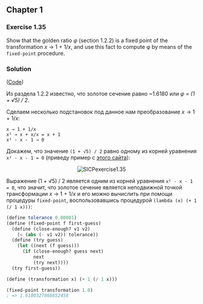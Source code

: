 ## Chapter 1

### Exercise 1.35

Show that the golden ratio _φ_ (section 1.2.2) is a fixed point of the transformation _x_ → 1 + 1/_x_, and use this fact to compute φ by means of the `fixed-point` procedure.

### Solution

([Code](../../src/Chapter%201/Exercise%201.35.scm))

Из раздела 1.2.2 известно, что золотое сечение равно ~1.6180 или _φ = (1 + √5) / 2_.

Сделаем несколько подстановок под данное нам преобразование _x_ → 1 + 1/_x_:

```
x → 1 + 1/x
x² → x + x/x = x + 1
x² - x - 1 → 0
```

Докажем, что значение `(1 + √5) / 2` равно одному из корней уравнения `x² - x - 1 = 0` (приведу пример с [этого сайта](https://socratic.org/questions/how-do-you-solve-x-2-x-1-0-using-the-quadratic-formula)):

<p align="center">
  <img src="https://i.ibb.co/jMXjymr/SICPexercise1-35.png" alt="SICPexercise1.35" title="SICPexercise1.35">
</p>

Выражение (1 + √5) / 2 является одним из корней уравнения `x² - x - 1 = 0`, что значит, что золотое сечение является неподвижной точкой трансформации _x_ → 1 + 1/_x_ и его можно вычислить при помощи процедуры `fixed-point`, воспользовавшись процедурой `(lambda (x) (+ 1 (/ 1 x)))`:

```scheme
(define tolerance 0.00001)
(define (fixed-point f first-guess)
  (define (close-enough? v1 v2)
    (< (abs (- v1 v2)) tolerance))
  (define (try guess)
    (let ((next (f guess)))
      (if (close-enough? guess next)
          next
          (try next))))
  (try first-guess))

(define (transformation x) (+ 1 (/ 1 x)))

(fixed-point transformation 1.0)
; => 1.6180327868852458
```

